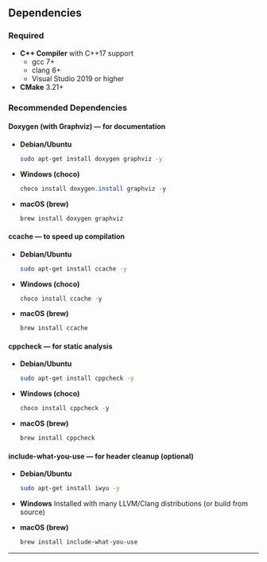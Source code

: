 ## Dependencies

### Required
- **C++ Compiler** with C++17 support  
  - gcc 7+  
  - clang 6+  
  - Visual Studio 2019 or higher  
- **CMake** 3.21+

### Recommended Dependencies

#### Doxygen (with Graphviz) — for documentation
- **Debian/Ubuntu**
  ```bash
  sudo apt-get install doxygen graphviz -y

* **Windows (choco)**

  ```powershell
  choco install doxygen.install graphviz -y
  ```
* **macOS (brew)**

  ```bash
  brew install doxygen graphviz
  ```

#### ccache — to speed up compilation

* **Debian/Ubuntu**

  ```bash
  sudo apt-get install ccache -y
  ```
* **Windows (choco)**

  ```powershell
  choco install ccache -y
  ```
* **macOS (brew)**

  ```bash
  brew install ccache
  ```

#### cppcheck — for static analysis

* **Debian/Ubuntu**

  ```bash
  sudo apt-get install cppcheck -y
  ```
* **Windows (choco)**

  ```powershell
  choco install cppcheck -y
  ```
* **macOS (brew)**

  ```bash
  brew install cppcheck
  ```

#### include-what-you-use — for header cleanup (optional)

* **Debian/Ubuntu**

  ```bash
  sudo apt-get install iwyu -y
  ```
* **Windows**
  Installed with many LLVM/Clang distributions (or build from source)
* **macOS (brew)**

  ```bash
  brew install include-what-you-use
  ```
---
